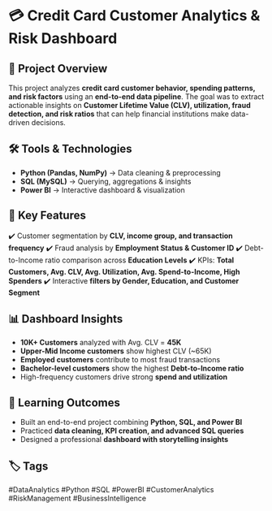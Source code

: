 # 💳 Credit Card Customer Analytics & Risk Dashboard

## 📌 Project Overview

This project analyzes **credit card customer behavior, spending patterns, and risk factors** using an **end-to-end data pipeline**. The goal was to extract actionable insights on **Customer Lifetime Value (CLV), utilization, fraud detection, and risk ratios** that can help financial institutions make data-driven decisions.

## 🛠️ Tools & Technologies

* **Python (Pandas, NumPy)** → Data cleaning & preprocessing
* **SQL (MySQL)** → Querying, aggregations & insights
* **Power BI** → Interactive dashboard & visualization

## 🔑 Key Features

✔️ Customer segmentation by **CLV, income group, and transaction frequency**
✔️ Fraud analysis by **Employment Status & Customer ID**
✔️ Debt-to-Income ratio comparison across **Education Levels**
✔️ KPIs: **Total Customers, Avg. CLV, Avg. Utilization, Avg. Spend-to-Income, High Spenders**
✔️ Interactive **filters by Gender, Education, and Customer Segment**

## 📊 Dashboard Insights

* **10K+ Customers** analyzed with Avg. CLV = **45K**
* **Upper-Mid Income customers** show highest CLV (~65K)
* **Employed customers** contribute to most fraud transactions
* **Bachelor-level customers** show the highest **Debt-to-Income ratio**
* High-frequency customers drive strong **spend and utilization**


## 🚀 Learning Outcomes

* Built an end-to-end project combining **Python, SQL, and Power BI**
* Practiced **data cleaning, KPI creation, and advanced SQL queries**
* Designed a professional **dashboard with storytelling insights**

## 🏷️ Tags

#DataAnalytics #Python #SQL #PowerBI #CustomerAnalytics #RiskManagement #BusinessIntelligence
